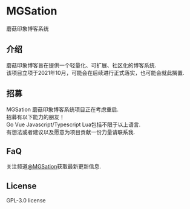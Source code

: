 # MGSation
蘑菇印象博客系统

## 介绍
蘑菇印象博客旨在提供一个轻量化、可扩展、社区化的博客系统.  
该项目立项于2021年10月，可能会在后续进行正式落实，也可能会就此搁置.  

## 招募
MGSation 蘑菇印象博客系统项目正在考虑重启.  
招募有以下能力的朋友！  
Go Vue Javascript/Typescript Lua包括不限于以上语言.  
有想法或者建议以及愿意为项目贡献一份力量请联系我.  

## FaQ
关注频道[@MGSation](https://t.me/MGSation)获取最新更新信息.  

## License
GPL-3.0 license
